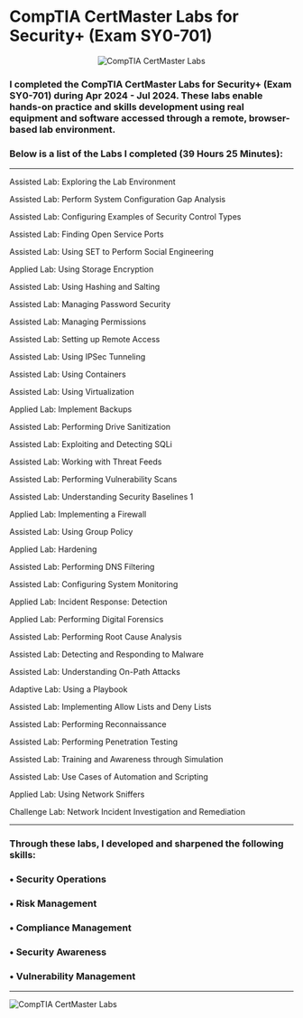 # CompTIA CertMaster Labs for Security+ (Exam SY0-701)

<p align="center">
<img src="https://i.imgur.com/xbfld7i.png" alt="CompTIA CertMaster Labs"/>
</p>

### I completed the CompTIA CertMaster Labs for Security+ (Exam SY0-701) during Apr 2024 - Jul 2024. These labs enable hands-on practice and skills development using real equipment and software accessed through a remote, browser-based lab environment.

### Below is a list of the Labs I completed (39 Hours 25 Minutes):

---

Assisted Lab: Exploring the Lab Environment

Assisted Lab: Perform System Configuration Gap Analysis

Assisted Lab: Configuring Examples of Security Control Types

Assisted Lab: Finding Open Service Ports

Assisted Lab: Using SET to Perform Social Engineering

Applied Lab: Using Storage Encryption

Assisted Lab: Using Hashing and Salting

Assisted Lab: Managing Password Security

Assisted Lab: Managing Permissions

Assisted Lab: Setting up Remote Access

Assisted Lab: Using IPSec Tunneling

Assisted Lab: Using Containers

Assisted Lab: Using Virtualization

Applied Lab: Implement Backups

Assisted Lab: Performing Drive Sanitization

Assisted Lab: Exploiting and Detecting SQLi

Assisted Lab: Working with Threat Feeds

Assisted Lab: Performing Vulnerability Scans

Assisted Lab: Understanding Security Baselines 1

Applied Lab: Implementing a Firewall

Assisted Lab: Using Group Policy

Applied Lab: Hardening

Assisted Lab: Performing DNS Filtering

Assisted Lab: Configuring System Monitoring

Applied Lab: Incident Response: Detection

Applied Lab: Performing Digital Forensics

Assisted Lab: Performing Root Cause Analysis

Assisted Lab: Detecting and Responding to Malware

Assisted Lab: Understanding On-Path Attacks

Adaptive Lab: Using a Playbook

Assisted Lab: Implementing Allow Lists and Deny Lists

Assisted Lab: Performing Reconnaissance

Assisted Lab: Performing Penetration Testing

Assisted Lab: Training and Awareness through Simulation

Assisted Lab: Use Cases of Automation and Scripting

Applied Lab: Using Network Sniffers

Challenge Lab: Network Incident Investigation and Remediation

---

### Through these labs, I developed and sharpened the following skills:

###  • Security Operations
 
###  • Risk Management
 
###  • Compliance Management
 
###  • Security Awareness
 
###  • Vulnerability Management

---

![CompTIA CertMaster Labs](https://i.imgur.com/uTno6u5.png)
